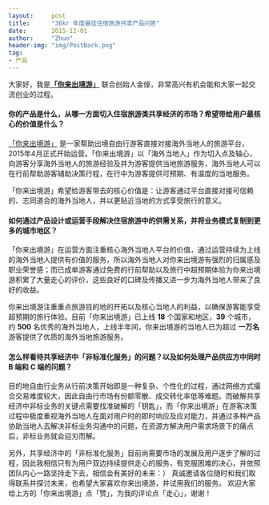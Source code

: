 ```yaml
---
layout:     post
title:      "36kr 年度最佳住宿旅游共享产品问答"
date:       2015-12-01
author:     "Zhuo"
header-img: "img/PostBack.png"
tag:
- 产品
---
```


大家好，我是[**「你来出境游」**](http://www.nilai.com/) 联合创始人金倬，非常高兴有机会能和大家一起交流创业的过程。  

#### 你的产品是什么，从哪一方面切入住宿旅游类共享经济的市场？希望带给用户最核心的价值是什么？
[「你来出境游」](http://www.nilai.com/) 是一家帮助出境自由行游客直接对接海外当地人的旅游平台，2015年4月正式开始运营。「你来出境游」以「海外当地人」作为切入点及轴心，向游客分享海外当地人的旅游经验及并为游客提供当地旅游服务，海外当地人可以在行前帮助游客辅助决策行程，在行中为游客提供可预期、有温度的当地服务。   

「你来出境游」希望给游客带去的核心价值是：让游客通过平台直接对接可信赖的、志同道合的海外当地人，并以更贴近当地的方式享受旅行的意义。  

#### 如何通过产品设计或运营手段解决住宿旅游中的供需关系，并将业务模式复制到更多的城市地区？
「你来出境游」在运营方面注重核心海外当地人平台的价值，通过运营持续为上线的海外当地人提供有价值的服务，所以海外当地人对你来出境游有强烈的归属感及职业荣誉感；而已成单游客通过免费的行前帮助以及旅行中超预期体验为你来出境游积累了大量走心的评价，这些良好的口碑及传播又进一步为海外当地人带来了良好的收益。   

你来出境游注重重点旅游目的地的开拓以及核心当地人的利益，以确保游客能享受超预期的旅行体验。目前「你来出境游」已上线 **18** 个国家和地区，**39** 个城市，约 **500** 名优秀的海外当地人，上线半年间，你来出境游的当地人已为超过 **一万名** 游客提供了优质的海外当地旅游服务。  

#### 怎么样看待共享经济中「非标准化服务」的问题？以及如何处理产品供应方中同时 B 端和 C 端的问题？
目的地自由行业务从行前决策开始即是一种复杂、个性化的过程，通过网络方式撮合交易难度较大，因此自由行市场有份额零散、成交转化率低等难题。而破解共享经济中非标业务的关键点需要找准破解的「钥匙」，而「你来出境游」在游客决策过程中极度重视海外当地人在面对用户时的即时响应及应对能力，并通过多种产品协助当地人去解决非标业务沟通中的问题，在资源方解决用户需求场景下的痛点后，非标业务就会迎刃而解。  

另外，共享经济中的「非标准化服务」目前尚需要市场的发展及用户逐步了解的过程，因此我相信只有为用户双边持续提供走心的服务，有克服困难的决心，并依照团队内心一路坚持走下去，相信会有美好的未来：） 真诚邀请各位随时和我们取得联系并探讨未来，也希望大家喜欢你来出境游，并试用我们的服务。 欢迎大家给上方的「你来出境游」点「赞」，为我的评论点「走心」，谢谢！
